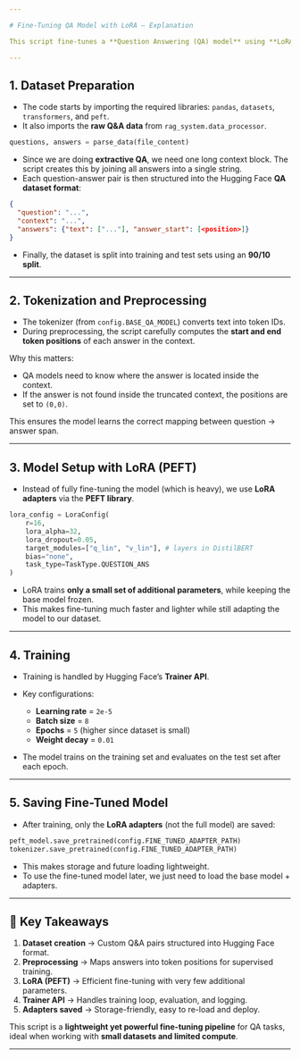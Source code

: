 ```yaml
---

# Fine-Tuning QA Model with LoRA — Explanation

This script fine-tunes a **Question Answering (QA) model** using **LoRA (Low-Rank Adaptation)** on custom financial Q\&A data. Below is a step-by-step explanation of how the code works.

---
```


## 1. Dataset Preparation

* The code starts by importing the required libraries: `pandas`, `datasets`, `transformers`, and `peft`.
* It also imports the **raw Q\&A data** from `rag_system.data_processor`.

```python
questions, answers = parse_data(file_content)
```

* Since we are doing **extractive QA**, we need one long context block. The script creates this by joining all answers into a single string.
* Each question-answer pair is then structured into the Hugging Face **QA dataset format**:

```json
{
  "question": "...",
  "context": "...",
  "answers": {"text": ["..."], "answer_start": [<position>]}
}
```

* Finally, the dataset is split into training and test sets using an **90/10 split**.

---

## 2. Tokenization and Preprocessing

* The tokenizer (from `config.BASE_QA_MODEL`) converts text into token IDs.
* During preprocessing, the script carefully computes the **start and end token positions** of each answer in the context.

Why this matters:

* QA models need to know where the answer is located inside the context.
* If the answer is not found inside the truncated context, the positions are set to `(0,0)`.

This ensures the model learns the correct mapping between question → answer span.

---

## 3. Model Setup with LoRA (PEFT)

* Instead of fully fine-tuning the model (which is heavy), we use **LoRA adapters** via the **PEFT library**.

```python
lora_config = LoraConfig(
    r=16,
    lora_alpha=32,
    lora_dropout=0.05,
    target_modules=["q_lin", "v_lin"], # layers in DistilBERT
    bias="none",
    task_type=TaskType.QUESTION_ANS
)
```

* LoRA trains **only a small set of additional parameters**, while keeping the base model frozen.
* This makes fine-tuning much faster and lighter while still adapting the model to our dataset.

---

## 4. Training

* Training is handled by Hugging Face’s **Trainer API**.

* Key configurations:

  * **Learning rate** = `2e-5`
  * **Batch size** = `8`
  * **Epochs** = `5` (higher since dataset is small)
  * **Weight decay** = `0.01`

* The model trains on the training set and evaluates on the test set after each epoch.

---

## 5. Saving Fine-Tuned Model

* After training, only the **LoRA adapters** (not the full model) are saved:

```python
peft_model.save_pretrained(config.FINE_TUNED_ADAPTER_PATH)
tokenizer.save_pretrained(config.FINE_TUNED_ADAPTER_PATH)
```

* This makes storage and future loading lightweight.
* To use the fine-tuned model later, we just need to load the base model + adapters.

---

## 🔑 Key Takeaways

1. **Dataset creation** → Custom Q\&A pairs structured into Hugging Face format.
2. **Preprocessing** → Maps answers into token positions for supervised training.
3. **LoRA (PEFT)** → Efficient fine-tuning with very few additional parameters.
4. **Trainer API** → Handles training loop, evaluation, and logging.
5. **Adapters saved** → Storage-friendly, easy to re-load and deploy.

This script is a **lightweight yet powerful fine-tuning pipeline** for QA tasks, ideal when working with **small datasets and limited compute**.

---